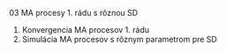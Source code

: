 03 MA procesy 1. rádu s rôznou SD
1. Konvergencia MA procesov 1. rádu
2. Simulácia MA procesov s rôznym parametrom pre SD 
